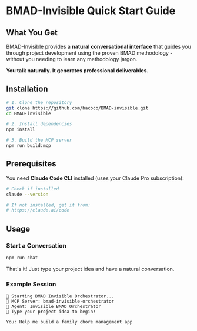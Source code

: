 # BMAD-Invisible Quick Start Guide

## What You Get

BMAD-Invisible provides a **natural conversational interface** that guides you through project development using the proven BMAD methodology - without you needing to learn any methodology jargon.

**You talk naturally. It generates professional deliverables.**

## Installation

```bash
# 1. Clone the repository
git clone https://github.com/bacoco/BMAD-invisible.git
cd BMAD-invisible

# 2. Install dependencies
npm install

# 3. Build the MCP server
npm run build:mcp
```

## Prerequisites

You need **Claude Code CLI** installed (uses your Claude Pro subscription):

```bash
# Check if installed
claude --version

# If not installed, get it from:
# https://claude.ai/code
```

## Usage

### Start a Conversation

```bash
npm run chat
```

That's it! Just type your project idea and have a natural conversation.

### Example Session

```
🎯 Starting BMAD Invisible Orchestrator...
📡 MCP Server: bmad-invisible-orchestrator
🤖 Agent: Invisible BMAD Orchestrator
💬 Type your project idea to begin!

You: Help me build a family chore management app
```
